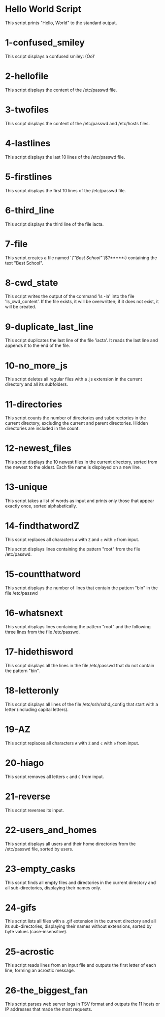 # Hello World Script

This script prints "Hello, World" to the standard output.

# 1-confused_smiley

This script displays a confused smiley: (Ôo)'

# 2-hellofile

This script displays the content of the /etc/passwd file.

# 3-twofiles

This script displays the content of the /etc/passwd and /etc/hosts files.

# 4-lastlines

This script displays the last 10 lines of the /etc/passwd file.

# 5-firstlines

This script displays the first 10 lines of the /etc/passwd file.

# 6-third_line

This script displays the third line of the file iacta.

# 7-file

This script creates a file named '*\\'"Best School"'\\*$\?\*\*\*\*\*:) containing the text "Best School".

# 8-cwd_state

This script writes the output of the command 'ls -la' into the file 'ls_cwd_content'. If the file exists, it will be overwritten; if it does not exist, it will be created.

# 9-duplicate_last_line

This script duplicates the last line of the file 'iacta'. It reads the last line and appends it to the end of the file.

# 10-no_more_js

This script deletes all regular files with a .js extension in the current directory and all its subfolders.

# 11-directories

This script counts the number of directories and subdirectories in the current directory, excluding the current and parent directories. Hidden directories are included in the count.

# 12-newest_files

This script displays the 10 newest files in the current directory, sorted from the newest to the oldest. Each file name is displayed on a new line.

# 13-unique

This script takes a list of words as input and prints only those that appear exactly once, sorted alphabetically.

# 14-findthatwordZ

This script replaces all characters `A` with `Z` and `c` with `e` from input.

This script displays lines containing the pattern "root" from the file /etc/passwd.

# 15-countthatword

This script displays the number of lines that contain the pattern "bin" in the file /etc/passwd

# 16-whatsnext

This script displays lines containing the pattern "root" and the following three lines from the file /etc/passwd.

# 17-hidethisword

This script displays all the lines in the file /etc/passwd that do not contain the pattern "bin".

# 18-letteronly

This script displays all lines of the file /etc/ssh/sshd_config that start with a letter (including capital letters).

# 19-AZ

This script replaces all characters `A` with `Z` and `c` with `e` from input.

# 20-hiago

This script removes all letters `c` and `C` from input.

# 21-reverse

This script reverses its input.

# 22-users_and_homes

This script displays all users and their home directories from the /etc/passwd file, sorted by users.

# 23-empty_casks

This script finds all empty files and directories in the current directory and all sub-directories, displaying their names only.

# 24-gifs

This script lists all files with a .gif extension in the current directory and all its sub-directories, displaying their names without extensions, sorted by byte values (case-insensitive).

# 25-acrostic

This script reads lines from an input file and outputs the first letter of each line, forming an acrostic message.

# 26-the_biggest_fan

This script parses web server logs in TSV format and outputs the 11 hosts or IP addresses that made the most requests.

